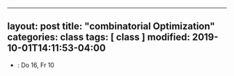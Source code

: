  ---
layout: post
title: "combinatorial Optimization"
categories: class
tags: [ class ]
modified: 2019-10-01T14:11:53-04:00
---

* []() : Do 16, Fr 10
